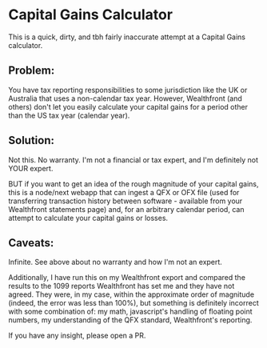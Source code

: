 # Capital Gains Calculator

This is a quick, dirty, and tbh fairly inaccurate attempt at a Capital Gains calculator.

## Problem:

You have tax reporting responsibilities to some jurisdiction like the UK or Australia that uses a non-calendar tax year. However, Wealthfront (and others) don't let you easily calculate your capital gains for a period other than the US tax year (calendar year).

## Solution:

Not this. No warranty. I'm not a financial or tax expert, and I'm definitely not YOUR expert.

BUT if you want to get an idea of the rough magnitude of your capital gains, this is a node/next webapp that can ingest a QFX or OFX file (used for transferring transaction history between software - available from your Wealthfront statements page) and, for an arbitrary calendar period, can attempt to calculate your capital gains or losses.

## Caveats:

Infinite. See above about no warranty and how I'm not an expert.

Additionally, I have run this on my Wealthfront export and compared the results to the 1099 reports Wealthfront has set me and they have not agreed. They were, in my case, within the approximate order of magnitude (indeed, the error was less than 100%), but something is definitely incorrect with some combination of: my math, javascript's handling of floating point numbers, my understanding of the QFX standard, Wealthfront's reporting.

If you have any insight, please open a PR.

